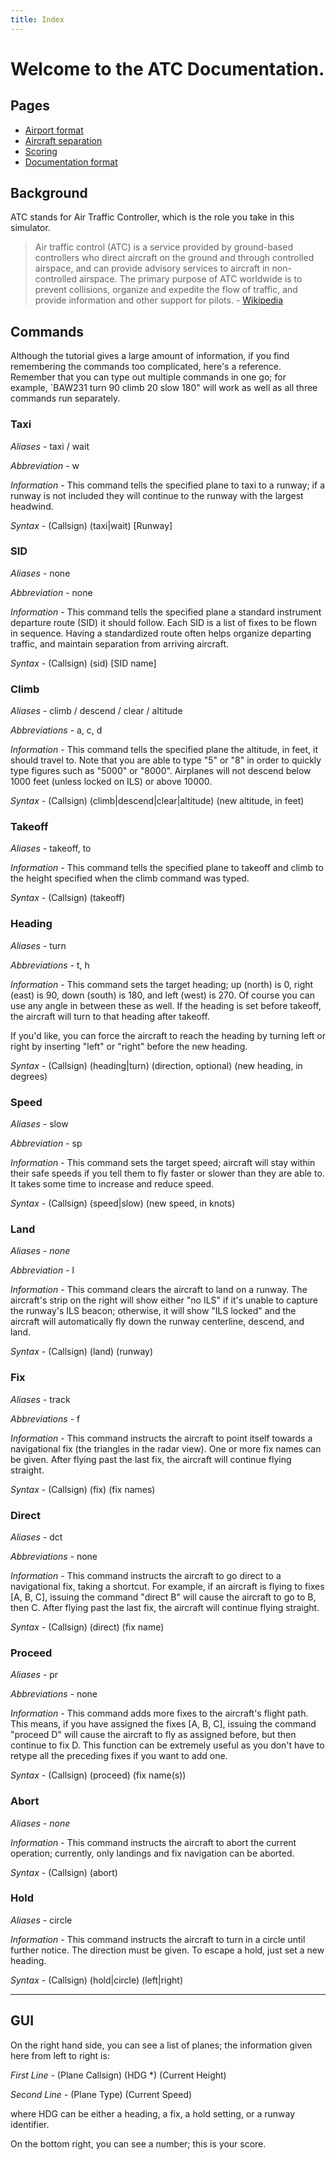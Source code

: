 ```yaml
---
title: Index
---
```


# Welcome to the ATC Documentation.

## Pages

* [Airport format](airport-format.html)
* [Aircraft separation](aircraft-separation.html)
* [Scoring](scoring.html)
* [Documentation format](README.html)

## Background

ATC stands for Air Traffic Controller, which is the role you take in this simulator.

> Air traffic control (ATC) is a service provided by ground-based controllers who direct aircraft on the ground and through controlled airspace, and can provide advisory services to aircraft in non-controlled airspace. The primary purpose of ATC worldwide is to prevent collisions, organize and expedite the flow of traffic, and provide information and other support for pilots. - [Wikipedia](https://en.wikipedia.org/wiki/Air_traffic_control)

## Commands

Although the tutorial gives a large amount of information, if you find remembering the commands too complicated, here's a reference. Remember that you can type out multiple commands in one go; for example, `BAW231 turn 90 climb 20 slow 180" will work as well as all three commands run separately.

### Taxi
_Aliases -_ taxi / wait

_Abbreviation -_ w

_Information -_ This command tells the specified plane to taxi to a runway; if a runway is not included they will continue to the runway with the largest headwind.

_Syntax -_ (Callsign) (taxi|wait) [Runway]

### SID
_Aliases -_ none

_Abbreviation -_ none

_Information -_ This command tells the specified plane a standard instrument departure route (SID) it should follow. Each SID is a list of fixes to be flown in sequence. Having a standardized route often helps organize departing traffic, and maintain separation from arriving aircraft.

_Syntax -_ (Callsign) (sid) [SID name]

### Climb
_Aliases -_ climb / descend / clear / altitude

_Abbreviations -_ a, c, d

_Information -_ This command tells the specified plane the altitude, in feet, it should travel to.  Note that you are able to type "5" or "8" in order to quickly type figures such as "5000" or "8000". Airplanes will not descend below 1000 feet (unless locked on ILS) or above 10000.

_Syntax -_ (Callsign) (climb|descend|clear|altitude) (new altitude, in feet)

### Takeoff
_Aliases -_ takeoff, to

_Information -_ This command tells the specified plane to takeoff and climb to the height specified when the climb command was typed.

_Syntax -_ (Callsign) (takeoff)

### Heading
_Aliases -_ turn

_Abbreviations -_ t, h

_Information -_ This command sets the target heading; up (north) is 0, right (east) is 90, down (south) is 180, and left (west) is 270. Of course you can use any angle in between these as well. If the heading is set before takeoff, the aircraft will turn to that heading after takeoff.

If you'd like, you can force the aircraft to reach the heading by turning left or right by inserting "left" or "right" before the new heading.

_Syntax -_ (Callsign) (heading|turn) (direction, optional) (new heading, in degrees)

### Speed
_Aliases -_ slow

_Abbreviation -_ sp

_Information -_ This command sets the target speed; aircraft will stay within their safe speeds if you tell them to fly faster or slower than they are able to. It takes some time to increase and reduce speed.

_Syntax -_ (Callsign) (speed|slow) (new speed, in knots)

### Land
_Aliases -_ _none_

_Abbreviation -_ l

_Information -_ This command clears the aircraft to land on a runway. The aircraft's strip on the right will show either "no ILS" if it's unable to capture the runway's ILS beacon; otherwise, it will show "ILS locked" and the aircraft will automatically fly down the runway centerline, descend, and land.

_Syntax -_ (Callsign) (land) (runway)

### Fix
_Aliases -_ track

_Abbreviations -_ f

_Information -_ This command instructs the aircraft to point itself towards a navigational fix (the triangles in the radar view). One or more fix names can be given. After flying past the last fix, the aircraft will continue flying straight.

_Syntax -_ (Callsign) (fix) (fix names)

### Direct
_Aliases -_ dct

_Abbreviations -_ none

_Information -_ This command instructs the aircraft to go direct to a navigational fix, taking a shortcut. For example, if an aircraft is flying to fixes [A, B, C], issuing the command "direct B" will cause the aircraft to go to B, then C. After flying past the last fix, the aircraft will continue flying straight.

_Syntax -_ (Callsign) (direct) (fix name)

### Proceed
_Aliases -_ pr

_Abbreviations -_ none

_Information -_ This command adds more fixes to the aircraft's flight path. This means, if you have assigned the fixes [A, B, C], issuing the command "proceed D" will cause the aircraft to fly as assigned before, but then continue to fix D. This function can be extremely useful as you don't have to retype all the preceding fixes if you want to add one.

_Syntax -_ (Callsign) (proceed) (fix name(s))

### Abort
_Aliases -_ _none_

_Information -_ This command instructs the aircraft to abort the current operation; currently, only landings and fix navigation can be aborted.

_Syntax -_ (Callsign) (abort)

### Hold
_Aliases -_ circle

_Information -_ This command instructs the aircraft to turn in a circle until further notice. The direction must be given. To escape a hold, just set a new heading.

_Syntax -_ (Callsign) (hold|circle) (left|right)

***

## GUI

On the right hand side, you can see a list of planes; the information given here from left to right is:

_First Line -_  (Plane Callsign) (HDG *) (Current Height)

_Second Line -_ (Plane Type)             (Current Speed)

where HDG can be either a heading, a fix, a hold setting, or a runway identifier.

On the bottom right, you can see a number; this is your score.
